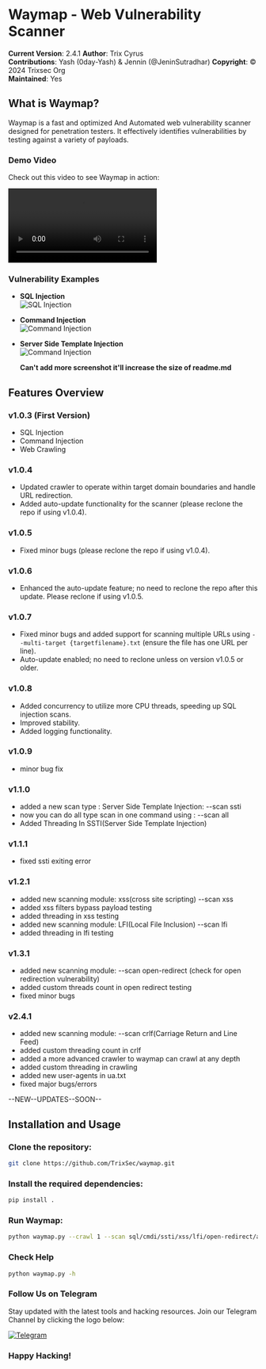 # Waymap - Web Vulnerability Scanner

**Current Version**: 2.4.1 
**Author**: Trix Cyrus  
**Contributions**: Yash (0day-Yash) & Jennin (@JeninSutradhar)
**Copyright**: © 2024 Trixsec Org  
**Maintained**: Yes

## What is Waymap?
Waymap is a fast and optimized And Automated web vulnerability scanner designed for penetration testers. It effectively identifies vulnerabilities by testing against a variety of payloads.

### Demo Video
Check out this video to see Waymap in action:

![Waymap Demo](https://github.com/TrixSec/waymap/blob/main/demo/lv_0_20240921113323.mp4?raw=true)

### Vulnerability Examples
- **SQL Injection**  
  ![SQL Injection](https://github.com/TrixSec/waymap/blob/main/demo/sqli-demo.png?raw=true)

- **Command Injection**  
  ![Command Injection](https://github.com/TrixSec/waymap/blob/main/demo/cmdi-demo.png?raw=true)

- **Server Side Template Injection**  
  ![Command Injection](https://github.com/TrixSec/waymap/blob/main/demo/ssti-demo.png?raw=true)

  **Can't add more screenshot it'll increase the size of readme.md**



## Features Overview
### v1.0.3 (First Version)
- SQL Injection
- Command Injection
- Web Crawling

### v1.0.4 
- Updated crawler to operate within target domain boundaries and handle URL redirection.
- Added auto-update functionality for the scanner (please reclone the repo if using v1.0.4).

### v1.0.5
- Fixed minor bugs (please reclone the repo if using v1.0.4).

### v1.0.6
- Enhanced the auto-update feature; no need to reclone the repo after this update. Please reclone if using v1.0.5.

### v1.0.7
- Fixed minor bugs and added support for scanning multiple URLs using `--multi-target {targetfilename}.txt` (ensure the file has one URL per line).
- Auto-update enabled; no need to reclone unless on version v1.0.5 or older.

### v1.0.8
- Added concurrency to utilize more CPU threads, speeding up SQL injection scans.
- Improved stability.
- Added logging functionality.

### v1.0.9
- minor bug fix

### v1.1.0
- added a new scan type : Server Side Template Injection: --scan ssti
- now you can do all type scan in one command using : --scan all
- Added Threading In SSTI(Server Side Template Injection)

### v1.1.1
- fixed ssti exiting error

### v1.2.1
- added new scanning module: xss(cross site scripting) --scan xss
- added xss filters bypass payload testing
- added threading in xss testing
- added new scanning module: LFI(Local File Inclusion) --scan lfi
- added threading in lfi testing

### v1.3.1
- added new scanning module: --scan open-redirect (check for open redirection vulnerability)
- added custom threads count in open redirect testing
- fixed minor bugs

### v2.4.1
- added new scanning module: --scan crlf(Carriage Return and Line Feed)
- added custom threading count in crlf 
- added a more advanced crawler to waymap can crawl at any depth 
- added custom threading in crawling
- added new user-agents in ua.txt
- fixed major bugs/errors

--NEW--UPDATES--SOON--

## Installation and Usage

### Clone the repository:
```bash
git clone https://github.com/TrixSec/waymap.git
```

### Install the required dependencies:
```bash
pip install .
```

### Run Waymap:
```bash
python waymap.py --crawl 1 --scan sql/cmdi/ssti/xss/lfi/open-redirect/all --target/--multi-target https://example.com/{filename}.txt
```

### Check Help
```bash
python waymap.py -h
```

### Follow Us on Telegram
Stay updated with the latest tools and hacking resources. Join our Telegram Channel by clicking the logo below:

[![Telegram](https://upload.wikimedia.org/wikipedia/commons/thumb/8/82/Telegram_logo.svg/240px-Telegram_logo.svg.png)](https://t.me/Trixsec)

### Happy Hacking!
